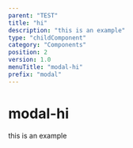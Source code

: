 ```yaml
---
parent: "TEST"
title: "hi"
description: "this is an example"
type: "childComponent"
category: "Components"
position: 2
version: 1.0
menuTitle: "modal-hi"
prefix: "modal"
---
```


# modal-hi

<!-- > This component was based on the modal-hi component of [Vuetify](https://vuetifyjs.com/en/components/modal-hi/ "Vuetify's modal-hi component")

## Usage -->

this is an example

<!-- Component template need to be here -->

<doc-component :file="'TEST/modal/TEST_modal-hi'" :name="'modal-hi'"></doc-component >
